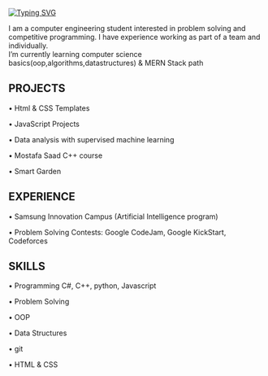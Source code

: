 [![Typing SVG](https://readme-typing-svg.herokuapp.com?size=25&color=F7F7F7&center=true&lines=Hi%2C+I+am+Saad+Muhammad+;Software+Engineer)](https://git.io/typing-svg)

I am a computer engineering student interested in 
problem solving and competitive programming. 
I have experience working as part of a team and 
individually.<br>
I’m currently learning computer science basics(oop,algorithms,datastructures) & MERN Stack path
## PROJECTS
• Html & CSS Templates

• JavaScript Projects

• Data analysis with supervised machine learning

• Mostafa Saad C++ course

• Smart Garden

## EXPERIENCE
• Samsung Innovation Campus (Artificial 
Intelligence program)

• Problem Solving Contests: Google CodeJam, Google KickStart, Codeforces

## SKILLS
• Programming C#, C++, python, Javascript

• Problem Solving

• OOP

• Data Structures

• git

• HTML & CSS

<!--
**SaadMu7ammad/SaadMu7ammad** is a ✨ _special_ ✨ repository because its `README.md` (this file) appears on your GitHub profile.

Here are some ideas to get you started:

- 🔭 I’m currently working on ...
-
- 👯 I’m looking to collaborate on ...
- 🤔 I’m looking for help with ...
- 💬 Ask me about ...
- 📫 How to reach me: ...
- 😄 Pronouns: ...
- ⚡ Fun fact: ...
-->
